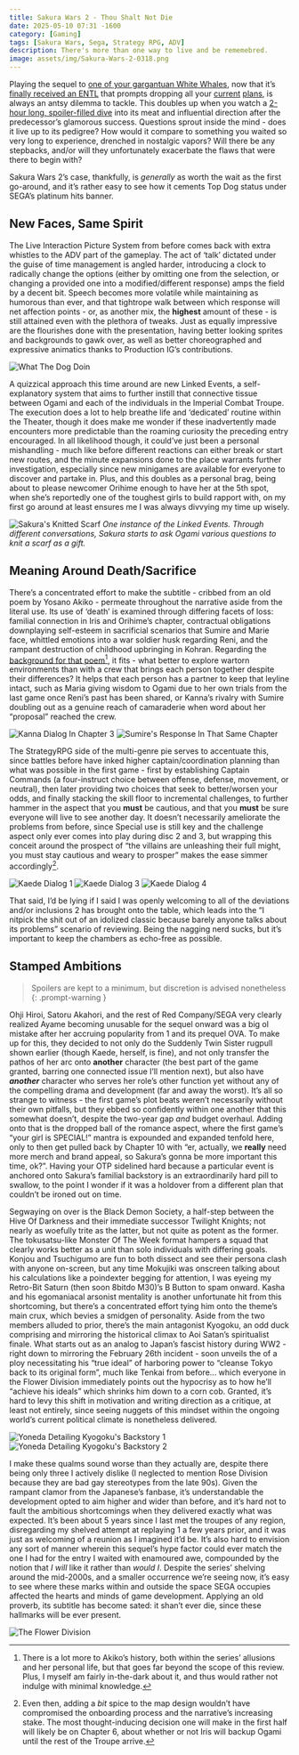 ```yaml
---
title: Sakura Wars 2 - Thou Shalt Not Die
date: 2025-05-10 07:31 -1600
category: [Gaming]
tags: [Sakura Wars, Sega, Strategy RPG, ADV]
description: There's more than one way to live and be rememebred.
image: assets/img/Sakura-Wars-2-0318.png
---
```


Playing the sequel to [one of your gargantuan White Whales](https://backloggd.com/u/BlazingWaters/review/541383/), now that it’s [finally received an ENTL](https://segaxtreme.net/resources/sakura-wars-2-english-translation.412/) that prompts dropping all your [current](https://backloggd.com/games/clair-obscur-expedition-33/) [plans](https://backloggd.com/games/grandia-ii-hd-remaster/), is always an antsy dilemma to tackle. This doubles up when you watch a [2-hour long, spoiler-filled dive](https://www.youtube.com/watch?v=r52wgI4rbsw) into its meat and influential direction after the predecessor’s glamorous success. Questions sprout inside the mind - does it live up to its pedigree? How would it compare to something you waited so very long to experience, drenched in nostalgic vapors? Will there be any stepbacks, and/or will they unfortunately exacerbate the flaws that were there to begin with?

Sakura Wars 2’s case, thankfully, is *generally* as worth the wait as the first go-around, and it’s rather easy to see how it cements Top Dog status under SEGA’s platinum hits banner. 

## New Faces, Same Spirit

The Live Interaction Picture System from before comes back with extra whistles to the ADV part of the gameplay. The act of ‘talk’ dictated under the guise of time management is angled harder, introducing a clock to radically change the options (either by omitting one from the selection, or changing a provided one into a modified/different response) amps the field by a decent bit. Speech becomes more volatile while maintaining as humorous than ever, and that tightrope walk between which response will net affection points - or, as another mix, the **highest** amount of these - is still attained even with the plethora of tweaks. Just as equally impressive are the flourishes done with the presentation, having better looking sprites and backgrounds to gawk over, as well as better choreographed and expressive animatics thanks to Production IG’s contributions. 

![What The Dog Doin](assets/img/Sakura-Wars-2-0143.png)

A quizzical approach this time around are new Linked Events, a self-explanatory system that aims to further instill that connective tissue between Ogami and each of the individuals in the Imperial Combat Troupe. The execution does a lot to help breathe life and ‘dedicated’ routine within the Theater, though it does make me wonder if these inadvertently made encounters more predictable than the roaming curiosity the preceding entry encouraged. In all likelihood though, it could’ve just been a personal mishandling - much like before different reactions can either break or start new routes, and the minute expansions done to the place warrants further investigation, especially since new minigames are available for everyone to discover and partake in. Plus, and this doubles as a personal brag, being about to please newcomer Orihime enough to have her at the 5th spot, when she’s reportedly one of the toughest girls to build rapport with, on my first go around at least ensures me I was always divvying my time up wisely.

![Sakura's Knitted Scarf](assets/img/Sakura-Wars-2-0239.png)
_One instance of the Linked Events. Through different conversations, Sakura starts to ask Ogami various questions to knit a scarf as a gift._

## Meaning Around Death/Sacrifice

There’s a concentrated effort to make the subtitle - cribbed from an old poem by Yosano Akiko - permeate throughout the narrative aside from the literal use. Its use of ‘death’ is examined through differing facets of loss: familial connection in Iris and Orihime’s chapter, contractual obligations downplaying self-esteem in sacrificial scenarios that Sumire and Marie face, whittled emotions into a war soldier husk regarding Reni, and the rampant destruction of childhood upbringing in Kohran. Regarding the [background for that poem](https://tinyurl.com/3brpa7sm)[^1], it fits - what better to explore wartorn environments than with a crew that brings each person together despite their differences? It helps that each person has a partner to keep that leyline intact, such as Maria giving wisdom to Ogami due to her own trials from the last game once Reni’s past has been shared, or Kanna’s rivalry with Sumire doubling out as a genuine reach of camaraderie when word about her “proposal” reached the crew. 

![Kanna Dialog In Chapter 3](assets/img/Sakura-Wars-2-0125.png)
![Sumire's Response In That Same Chapter](assets/img/Sakura-Wars-2-0126.png)

The StrategyRPG side of the multi-genre pie serves to accentuate this, since battles before have inked higher captain/coordination planning than what was possible in the first game - first by establishing Captain Commands (a four-instruct choice between offense, defense, movement, or neutral), then later providing two choices that seek to better/worsen your odds, and finally stacking the skill floor to incremental challenges, to further hammer in the aspect that you **must** be cautious, and that you **must** be sure everyone will live to see another day. It doesn’t necessarily ameliorate the problems from before, since Special use is still key and the challenge aspect only ever comes into play during disc 2 and 3, but wrapping this conceit around the prospect of “the villains are unleashing their full might, you must stay cautious and weary to prosper” makes the ease simmer accordingly[^2].

![Kaede Dialog 1](assets/img/Sakura-Wars-2-0312.png)
![Kaede Dialog 3](assets/img/Sakura-Wars-2-0315.png)
![Kaede Dialog 4](assets/img/Sakura-Wars-2-0316.png)

That said, I’d be lying if I said I was openly welcoming to all of the deviations and/or inclusions 2 has brought onto  the table, which leads into the “I nitpick the shit out of an idolized classic because barely anyone talks about its problems” scenario of reviewing. Being the nagging nerd sucks, but it’s important to keep the chambers as echo-free as possible.

## Stamped Ambitions

> Spoilers are kept to a minimum, but discretion is advised nonetheless
{: .prompt-warning }

Ohji Hiroi, Satoru Akahori, and the rest of Red Company/SEGA very clearly realized Ayame becoming unusable for the sequel onward was a big ol mistake after her accruing popularity from 1 and its prequel OVA. To make up for this, they decided to not only do the Suddenly Twin Sister rugpull shown earlier (though Kaede, herself, is fine), and not only transfer the pathos of her arc onto **another** character (the best part of the game granted, barring one connected issue I’ll mention next), but also have ***another*** character who serves her role’s other function yet without any of the compelling drama and development (far and away the worst). It’s all so strange to witness - the first game’s plot beats weren’t necessarily without their own pitfalls, but they ebbed so confidently within one another that this somewhat doesn’t, despite the two-year gap *and* budget overhaul. Adding onto that is the dropped ball of the romance aspect, where the first game’s “your girl is SPECIAL!” mantra is expounded and expanded tenfold here, only to then get pulled back by Chapter 10 with “er, actually, we **really** need more merch and brand appeal, so Sakura’s gonna be more important this time, ok?”. Having your OTP sidelined hard because a particular event is anchored onto Sakura’s familial backstory is an extraordinarily hard pill to swallow, to the point I wonder if it was a holdover from a different plan that couldn’t be ironed out on time.

Segwaying on over is the Black Demon Society, a half-step between the Hive Of Darkness and their immediate successor Twilight Knights; not nearly as woefully trite as the latter, but not quite as potent as the former. The tokusatsu-like Monster Of The Week format hampers a squad that clearly works better as a unit than solo individuals with differing goals. Konjou and Tsuchigumo are fun to both dissect and see their persona clash with anyone on-screen, but any time Mokujiki was onscreen talking about his calculations like a poindexter begging for attention, I was eyeing my Retro-Bit Saturn (then soon 8bitdo M30)’s B Button to spam onward. Kasha and his egomaniacal arsonist mentality is another unfortunate hit from this shortcoming, but there’s a concentrated effort tying him onto the theme’s main crux, which bevies a smidgen of personality. Aside from the two members alluded to prior, there’s the main antagonist Kyogoku, an odd duck comprising and mirroring the historical climax to Aoi Satan’s spiritualist finale. What starts out as an analog to Japan’s fascist history during WW2 - right down to mirroring the February 26th incident - soon unveils the of a ploy necessitating his “true ideal” of harboring power to “cleanse Tokyo back to its original form”, much like Tenkai from before... which everyone in the Flower Division immediately points out the hypocrisy as to how he’ll “achieve his ideals” which shrinks him down to a corn cob. Granted, it’s hard to levy this shift in motivation and writing direction as a critique, at least not entirely, since seeing nuggets of this mindset within the ongoing world’s current political climate is nonetheless delivered.

![Yoneda Detailing Kyogoku's Backstory 1](assets/img/Sakura-Wars-2-0139.png)
![Yoneda Detailing Kyogoku's Backstory 2](assets/img/Sakura-Wars-2-0140.png)

I make these qualms sound worse than they actually are, despite there being only three I actively dislike (I neglected to mention Rose Division because they are bad gay stereotypes from the late 90s). Given the rampant clamor from the Japanese’s fanbase, it’s understandable the development opted to aim higher and wider than before, and it’s hard not to fault the ambitious shortcomings when they delivered exactly what was expected. It’s been about 5 years since I last met the troupes of any region, disregarding my shelved attempt at replaying 1 a few years prior, and it was just as welcoming of a reunion as I imagined it’d be. It’s also hard to envision any sort of manner wherein this sequel’s hype factor could ever match the one I had for the entry I waited with enamoured awe, compounded by the notion that *I will* like it rather than *would I*. Despite the series’ shelving around the mid-2000s, and a smaller occurrence we’re seeing now, it’s easy to see where these marks within and outside the space SEGA occupies affected the hearts and minds of game development. Applying an old proverb, its subtitle has become sated: it shan’t ever die, since these hallmarks will be ever present.

![The Flower Division](assets/img/Sakura-Wars-2-0341.png)

[^1]: There is a lot more to Akiko’s history, both within the series’ allusions and her personal life, but that goes far beyond the scope of this review. Plus, I myself am fairly in-the-dark about it, and thus would rather not indulge with minimal knowledge.
[^2]: Even then, adding a *bit* spice to the map design wouldn’t have compromised the onboarding process and the narrative’s increasing stake. The most thought-inducing decision one will make in the first half will likely be on Chapter 6, about whether or not Iris will backup Ogami until the rest of the Troupe arrive.
